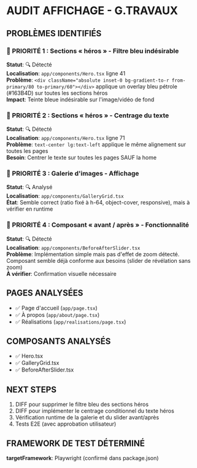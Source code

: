 # AUDIT AFFICHAGE - G.TRAVAUX

## PROBLÈMES IDENTIFIÉS

### 🔵 PRIORITÉ 1 : Sections « héros » - Filtre bleu indésirable
**Statut**: 🔍 Détecté  
**Localisation**: `app/components/Hero.tsx` ligne 41  
**Problème**: `<div className="absolute inset-0 bg-gradient-to-r from-primary/80 to-primary/60"></div>` applique un overlay bleu pétrole (#163B4D) sur toutes les sections héros  
**Impact**: Teinte bleue indésirable sur l'image/vidéo de fond  

### 🎯 PRIORITÉ 2 : Sections « héros » - Centrage du texte
**Statut**: 🔍 Détecté  
**Localisation**: `app/components/Hero.tsx` ligne 71  
**Problème**: `text-center lg:text-left` applique le même alignement sur toutes les pages  
**Besoin**: Centrer le texte sur toutes les pages SAUF la home  

### 📸 PRIORITÉ 3 : Galerie d'images - Affichage
**Statut**: 🔍 Analysé  
**Localisation**: `app/components/GalleryGrid.tsx`  
**État**: Semble correct (ratio fixé à h-64, object-cover, responsive), mais à vérifier en runtime  

### 🔄 PRIORITÉ 4 : Composant « avant / après » - Fonctionnalité
**Statut**: 🔍 Détecté  
**Localisation**: `app/components/BeforeAfterSlider.tsx`  
**Problème**: Implémentation simple mais pas d'effet de zoom détecté. Composant semble déjà conforme aux besoins (slider de révélation sans zoom)  
**À vérifier**: Confirmation visuelle nécessaire  

## PAGES ANALYSÉES
- ✅ Page d'accueil (`app/page.tsx`) 
- ✅ À propos (`app/about/page.tsx`)
- ✅ Réalisations (`app/realisations/page.tsx`)

## COMPOSANTS ANALYSÉS
- ✅ Hero.tsx
- ✅ GalleryGrid.tsx  
- ✅ BeforeAfterSlider.tsx

## NEXT STEPS
1. DIFF pour supprimer le filtre bleu des sections héros
2. DIFF pour implémenter le centrage conditionnel du texte héros
3. Vérification runtime de la galerie et du slider avant/après
4. Tests E2E (avec approbation utilisateur)

## FRAMEWORK DE TEST DÉTERMINÉ
**targetFramework**: Playwright (confirmé dans package.json)